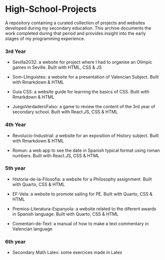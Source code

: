 # High-School-Projects

A repository containing a curated collection of projects and websites developed during my secondary education. This archive documents the work completed during that period and provides insight into the early stages of my programming experience.

### 3rd Year

- Sevilla2032: a website for project where I had to organise an Olimpic games in Seville. Built with HTML, CSS & JS

- Som-Llinguistes: a website for a presentation of Valencian Subject. Built with Rmarkdown & HTML

- Guia CSS: a website guide for learning the basics of CSS. Built with Rmarkdown & HTML

- JuegoVerdaderoFalso: a game to review the content of the 3rd year of secondary school. Built with React.JS, CSS & HTML


### 4th Year

- Revolucio-Industrial: a website for an exposition of History subject. Built with Rmarkdown & HTML

- Romun: a web app to see the date in Spanish typical format using roman numbers. Built with React.JS, CSS & HTML 

### 5th year

- Historia-de-la-Filosofia: a website for a Philosophy assignment. Built with Quarto, CSS & HTML

- EF-Vela: a website to promote sailing for PE. Built with Quarto, CSS & HTML

- Premios-Literatura-Espanyola: a website related to the diferent awards in Spanish language. Built with Quarto, CSS & HTML

- Comentari-de-Text: a manual of how to make a text commentary in Valencian language

### 6th year

- Secondary Math Latex: some exercices made in Latex